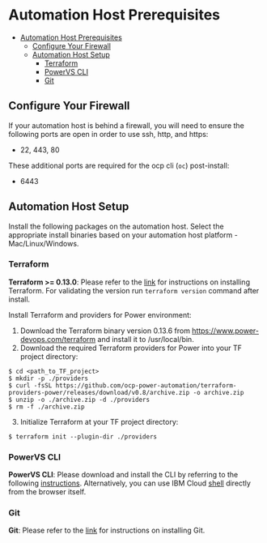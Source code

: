
# Automation Host Prerequisites

- [Automation Host Prerequisites](#automation-host-prerequisites)
  - [Configure Your Firewall](#configure-your-firewall)
  - [Automation Host Setup](#automation-host-setup)
    - [Terraform](#terraform)
    - [PowerVS CLI](#powervs-cli)
    - [Git](#git)

## Configure Your Firewall
If your automation host is behind a firewall, you will need to ensure the following ports are open in order to use ssh, http, and https:
- 22, 443, 80

These additional ports are required for the ocp cli (`oc`) post-install:
- 6443

## Automation Host Setup

Install the following packages on the automation host. Select the appropriate install binaries based on your automation host platform - Mac/Linux/Windows.

### Terraform

**Terraform >= 0.13.0**: Please refer to the [link](https://learn.hashicorp.com/terraform/getting-started/install.html) for instructions on installing Terraform. For validating the version run `terraform version` command after install.

Install Terraform and providers for Power environment:
1. Download the Terraform binary version 0.13.6 from https://www.power-devops.com/terraform and install it to /usr/local/bin.
2. Download the required Terraform providers for Power into your TF project directory:
```
$ cd <path_to_TF_project>
$ mkdir -p ./providers
$ curl -fsSL https://github.com/ocp-power-automation/terraform-providers-power/releases/download/v0.8/archive.zip -o archive.zip
$ unzip -o ./archive.zip -d ./providers
$ rm -f ./archive.zip
```
3. Initialize Terraform at your TF project directory:
```
$ terraform init --plugin-dir ./providers
``` 

### PowerVS CLI

**PowerVS CLI**: Please download and install the CLI by referring to the following [instructions](https://cloud.ibm.com/docs/power-iaas-cli-plugin?topic=power-iaas-cli-plugin-power-iaas-cli-reference). Alternatively, you can use IBM Cloud [shell](https://cloud.ibm.com/shell) directly from the browser itself.

### Git

**Git**:  Please refer to the [link](https://git-scm.com/book/en/v2/Getting-Started-Installing-Git) for instructions on installing Git.
